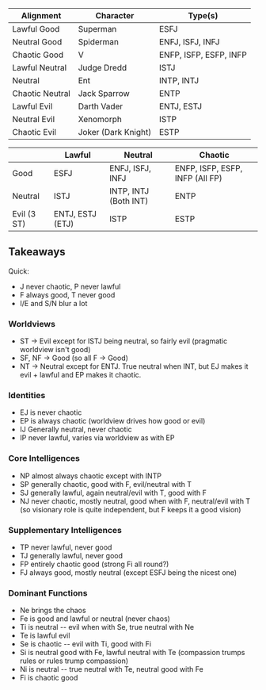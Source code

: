 | Alignment       | Character           | Type(s)                |
| --------------- | ------------------- | ---------------------- |
| Lawful Good     | Superman            | ESFJ                   |
| Neutral Good    | Spiderman           | ENFJ, ISFJ, INFJ       |
| Chaotic Good    | V                   | ENFP, ISFP, ESFP, INFP |
| Lawful Neutral  | Judge Dredd         | ISTJ                   |
| Neutral         | Ent                 | INTP, INTJ             |
| Chaotic Neutral | Jack Sparrow        | ENTP                   |
| Lawful Evil     | Darth Vader         | ENTJ, ESTJ             |
| Neutral Evil    | Xenomorph           | ISTP                       |
| Chaotic Evil    | Joker (Dark Knight) | ESTP                   |

|             | Lawful           | Neutral               | Chaotic                         |
| ----------- | ---------------- | --------------------- | ------------------------------- |
| Good        | ESFJ             | ENFJ, ISFJ, INFJ      | ENFP, ISFP, ESFP, INFP (All FP) |
| Neutral     | ISTJ             | INTP, INTJ (Both INT) | ENTP                            |
| Evil (3 ST) | ENTJ, ESTJ (ETJ) | ISTP                  | ESTP                            |


## Takeaways

Quick:

* J never chaotic, P never lawful
* F always good, T never good
* I/E and S/N blur a lot

### Worldviews

* ST -> Evil except for ISTJ being neutral, so fairly evil (pragmatic worldview isn't good)
* SF, NF -> Good (so all F -> Good)
* NT -> Neutral except for ENTJ. True neutral when INT, but EJ makes it evil + lawful and EP makes it chaotic.

### Identities

* EJ is never chaotic
* EP is always chaotic (worldview drives how good or evil)
* IJ Generally neutral, never chaotic
* IP never lawful, varies via worldview as with EP

### Core Intelligences

* NP almost always chaotic except with INTP
* SP generally chaotic, good with F, evil/neutral with T
* SJ generally lawful, again neutral/evil with T, good with F
* NJ never chaotic, mostly neutral, good when with F, neutral/evil with T (so visionary role is quite independent, but F keeps it a good vision)

### Supplementary Intelligences

* TP never lawful, never good
* TJ generally lawful, never good
* FP entirely chaotic good (strong Fi all round?)
* FJ always good, mostly neutral (except ESFJ being the nicest one)

### Dominant Functions

* Ne brings the chaos
* Fe is good and lawful or neutral (never chaos)
* Ti is neutral -- evil when with Se, true neutral with Ne
* Te is lawful evil
* Se is chaotic -- evil with Ti, good with Fi
* Si is neutral good with Fe, lawful neutral with Te (compassion trumps rules or rules trump compassion)
* Ni is neutral -- true neutral with Te, neutral good with Fe
* Fi is chaotic good
